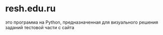 # resh.edu.ru
это программа на Python, предназначенная для визуального решения заданий тестовой части с сайта 
